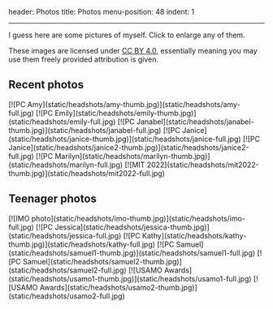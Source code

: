 header: Photos
title: Photos
menu-position: 48
indent: 1

---

I guess here are some pictures of myself.
Click to enlarge any of them.

<style type="text/css">
@keyframes glow-yellow {
  from { box-shadow: 0px 0px 35px #bbbb33 }
  to  { box-shadow: 0px 0px 45px #eeeecc }
}

div.photo-gallery a > img {
  height: 96px;
  width: 96px;
  object-fit: cover;
  margin: 6px 6px 6px 6px;
  box-shadow: 0px 0px 15px #6666dd;
}
div.photo-gallery a:hover > img {
  animation-name: glow-yellow;
  animation-duration: 2s;
}
</style>

These images are licensed under
[CC BY 4.0](https://creativecommons.org/licenses/by/4.0/),
essentially meaning you may use them freely provided attribution is given.

## Recent photos

<div class="photo-gallery" markdown="1">
[![PC Amy](static/headshots/amy-thumb.jpg)](static/headshots/amy-full.jpg)
[![PC Emily](static/headshots/emily-thumb.jpg)](static/headshots/emily-full.jpg)
[![PC Janabel](static/headshots/janabel-thumb.jpg)](static/headshots/janabel-full.jpg)
[![PC Janice](static/headshots/janice-thumb.jpg)](static/headshots/janice-full.jpg)
[![PC Janice](static/headshots/janice2-thumb.jpg)](static/headshots/janice2-full.jpg)
[![PC Marilyn](static/headshots/marilyn-thumb.jpg)](static/headshots/marilyn-full.jpg)
[![MIT 2022](static/headshots/mit2022-thumb.jpg)](static/headshots/mit2022-full.jpg)
</div>

## Teenager photos

<div class="photo-gallery" markdown="1">
[![IMO photo](static/headshots/imo-thumb.jpg)](static/headshots/imo-full.jpg)
[![PC Jessica](static/headshots/jessica-thumb.jpg)](static/headshots/jessica-full.jpg)
[![PC Kathy](static/headshots/kathy-thumb.jpg)](static/headshots/kathy-full.jpg)
[![PC Samuel](static/headshots/samuel1-thumb.jpg)](static/headshots/samuel1-full.jpg)
[![PC Samuel](static/headshots/samuel2-thumb.jpg)](static/headshots/samuel2-full.jpg)
[![USAMO Awards](static/headshots/usamo1-thumb.jpg)](static/headshots/usamo1-full.jpg)
[![USAMO Awards](static/headshots/usamo2-thumb.jpg)](static/headshots/usamo2-full.jpg)
</div>
